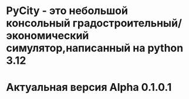 # PyCity - это небольшой консольный градостроительный/экономический симулятор,написанный на python 3.12
# Актуальная версия Alpha 0.1.0.1
